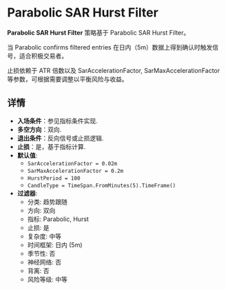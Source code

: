 # Parabolic SAR Hurst Filter

**Parabolic SAR Hurst Filter** 策略基于 Parabolic SAR Hurst Filter。

当 Parabolic confirms filtered entries 在日内（5m）数据上得到确认时触发信号，适合积极交易者。

止损依赖于 ATR 倍数以及 SarAccelerationFactor, SarMaxAccelerationFactor 等参数，可根据需要调整以平衡风险与收益。

## 详情
- **入场条件**：参见指标条件实现.
- **多空方向**：双向.
- **退出条件**：反向信号或止损逻辑.
- **止损**：是，基于指标计算.
- **默认值**:
  - `SarAccelerationFactor = 0.02m`
  - `SarMaxAccelerationFactor = 0.2m`
  - `HurstPeriod = 100`
  - `CandleType = TimeSpan.FromMinutes(5).TimeFrame()`
- **过滤器**:
  - 分类: 趋势跟随
  - 方向: 双向
  - 指标: Parabolic, Hurst
  - 止损: 是
  - 复杂度: 中等
  - 时间框架: 日内 (5m)
  - 季节性: 否
  - 神经网络: 否
  - 背离: 否
  - 风险等级: 中等
